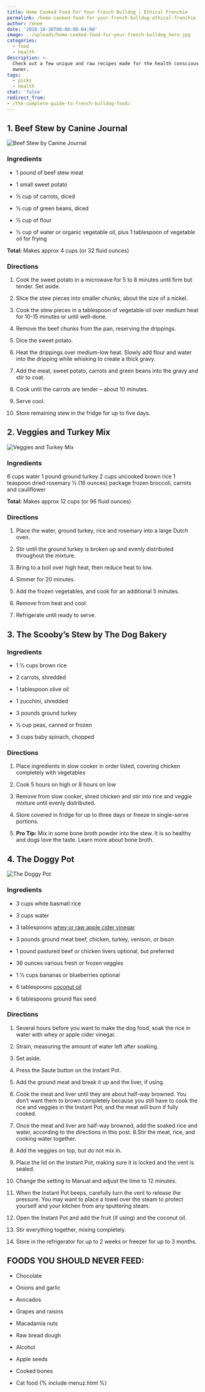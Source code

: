 ```yaml
---
title: Home Cooked Food For Your French Bulldog | Ethical Frenchie
permalink: /home-cooked-food-for-your-french-bulldog-ethical-frenchie
author: renee
date: '2018-10-30T00:00:00-04:00'
image: ../uploads/home-cooked-food-for-your-french-bulldog_hero.jpg
categories:
  - food
  - health
description: >-
  Check out a few unique and raw recipes made for the health conscious Frenchie
  owner.
tags:
  - picks
  - health
chat: 'false'
redirect_from: 
- /the-complete-guide-to-french-bulldog-food/
---
```

## 1. Beef Stew by Canine Journal

![Beef Stew by Canine Journal](/uploads/home-cooked-food-for-your-french-bulldog_1.jpg)

### Ingredients

- 1 pound of beef stew meat

- 1 small sweet potato

- 1⁄2 cup of carrots, diced

- 1⁄2 cup of green beans, diced

- 1⁄2 cup of flour

- 1⁄2 cup of water or organic vegetable oil, plus 1 tablespoon of vegetable oil for frying

**Total:** Makes approx 4 cups (or 32 fluid ounces)

### Directions

1. Cook the sweet potato in a microwave for 5 to 8 minutes until firm but tender. Set aside.

2. Slice the stew pieces into smaller chunks, about the size of a nickel.

3. Cook the stew pieces in a tablespoon of vegetable oil over medium heat for 10-15 minutes or until well-done.

4. Remove the beef chunks from the pan, reserving the drippings.

5. Dice the sweet potato.

6. Heat the drippings over medium-low heat. Slowly add flour and water into the dripping while whisking to create a thick gravy.

7. Add the meat, sweet potato, carrots and green beans into the gravy and stir to coat.

8. Cook until the carrots are tender – about 10 minutes.

9. Serve cool.

10. Store remaining stew in the fridge for up to five days.

## 2. Veggies and Turkey Mix

![Veggies and Turkey Mix](/uploads/home-cooked-food-for-your-french-bulldog_2.jpg)

### Ingredients

6 cups water 1 pound ground turkey 2 cups uncooked brown rice 1 teaspoon dried rosemary 1⁄2 (16 ounces) package frozen broccoli, carrots and cauliflower

**Total:** Makes approx 12 cups (or 96 fluid ounces)

### Directions

1. Place the water, ground turkey, rice and rosemary into a large Dutch oven.

2. Stir until the ground turkey is broken up and evenly distributed throughout the mixture.

3. Bring to a boil over high heat, then reduce heat to low.

4. Simmer for 20 minutes.

5. Add the frozen vegetables, and cook for an additional 5 minutes.

6. Remove from heat and cool.

7. Refrigerate until ready to serve.

## 3. The Scooby’s Stew by The Dog Bakery

### Ingredients

- 1 1⁄2 cups brown rice

- 2 carrots, shredded

- 1 tablespoon olive oil

- 1 zucchini, shredded

- 3 pounds ground turkey

- 1⁄2 cup peas, canned or frozen

- 3 cups baby spinach, chopped

### Directions

1. Place ingredients in slow cooker in order listed, covering chicken completely with vegetables

2. Cook 5 hours on high or 8 hours on low

3. Remove from slow cooker, shred chicken and stir into rice and veggie mixture until evenly distributed.

4. Store covered in fridge for up to three days or freeze in single-serve portions.

5. **Pro Tip:** Mix in some bone broth powder into the stew. It is so healthy and dogs love the taste. Learn more about bone broth.

## 4. The Doggy Pot

![The Doggy Pot](/uploads/home-cooked-food-for-your-french-bulldog_3.jpg)

### Ingredients

- 3 cups white basmati rice

- 3 cups water

- 3 tablespoons [whey or raw apple cider vinegar](https://www.amazon.com/gp/product/B003Y7A6PA/ref=as_li_qf_sp_asin_il_tl?ie=UTF8&camp=1789&creative=9325&creativeASIN=B003Y7A6PA&linkCode=as2&tag=g0c0d-20&linkId=RMHC5ZEERZ3Y3NG7)

- 3 pounds ground meat beef, chicken, turkey, venison, or bison

- 1 pound pastured beef or chicken livers optional, but preferred

- 36 ounces various fresh or frozen veggies

- 1 1⁄2 cups bananas or blueberries optional

- 6 tablespoons [coconut oil](https://wildernessfamilynaturals.com/products/cold-pressed-coconut-oil-certified-organic?ref=4)

- 6 tablespoons ground flax seed

### Directions

1. Several hours before you want to make the dog food, soak the rice in water with whey or apple cider vinegar.

2. Strain, measuring the amount of water left after soaking.

3. Set aside.

4. Press the Saute button on the Instant Pot.

5. Add the ground meat and break it up and the liver, if using.

6. Cook the meat and liver until they are about half-way browned. You don’t want them to brown completely because you still have to cook the rice and veggies in the Instant Pot, and the meat will burn if fully cooked.

7. Once the meat and liver are half-way browned, add the soaked rice and water, according to the directions in this post. 8.Stir the meat, rice, and cooking water together.

8. Add the veggies on top, but do not mix in.

9. Place the lid on the Instant Pot, making sure it is locked and the vent is sealed.

10. Change the setting to Manual and adjust the time to 12 minutes.

11. When the Instant Pot beeps, carefully turn the vent to release the pressure. You may want to place a towel over the steam to protect yourself and your kitchen from any sputtering steam.

12. Open the Instant Pot and add the fruit (if using) and the coconut oil.

13. Stir everything together, mixing completely.

14. Store in the refrigerator for up to 2 weeks or freezer for up to 3 months.

## FOODS YOU SHOULD NEVER FEED:

- Chocolate

- Onions and garlic

- Avocados

- Grapes and raisins

- Macadamia nuts

- Raw bread dough

- Alcohol

- Apple seeds

- Cooked bones

- Cat food
{% include menuz.html %}